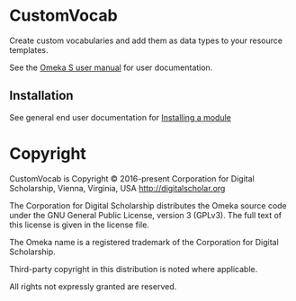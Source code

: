 # CustomVocab

Create custom vocabularies and add them as data types to your resource templates.

See the [Omeka S user manual](http://omeka.org/s/docs/user-manual/modules/customvocab/) for user documentation.

## Installation

See general end user documentation for [Installing a module](http://omeka.org/s/docs/user-manual/modules/#installing-modules)

# Copyright

CustomVocab is Copyright © 2016-present Corporation for Digital Scholarship, Vienna, Virginia, USA http://digitalscholar.org

The Corporation for Digital Scholarship distributes the Omeka source code
under the GNU General Public License, version 3 (GPLv3). The full text
of this license is given in the license file.

The Omeka name is a registered trademark of the Corporation for Digital Scholarship.

Third-party copyright in this distribution is noted where applicable.

All rights not expressly granted are reserved.

